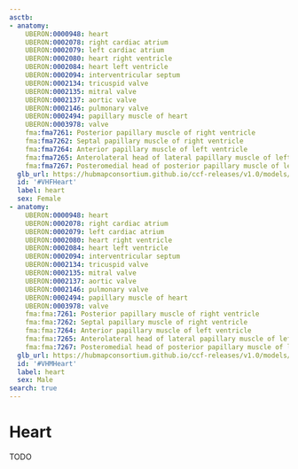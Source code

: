 ```yaml
---
asctb:
- anatomy:
    UBERON:0000948: heart
    UBERON:0002078: right cardiac atrium
    UBERON:0002079: left cardiac atrium
    UBERON:0002080: heart right ventricle
    UBERON:0002084: heart left ventricle
    UBERON:0002094: interventricular septum
    UBERON:0002134: tricuspid valve
    UBERON:0002135: mitral valve
    UBERON:0002137: aortic valve
    UBERON:0002146: pulmonary valve
    UBERON:0002494: papillary muscle of heart
    UBERON:0003978: valve
    fma:fma7261: Posterior papillary muscle of right ventricle
    fma:fma7262: Septal papillary muscle of right ventricle
    fma:fma7264: Anterior papillary muscle of left ventricle
    fma:fma7265: Anterolateral head of lateral papillary muscle of left ventricle
    fma:fma7267: Posteromedial head of posterior papillary muscle of left ventricle
  glb_url: https://hubmapconsortium.github.io/ccf-releases/v1.0/models/VH_F_Heart_v1.0
  id: '#VHFHeart'
  label: heart
  sex: Female
- anatomy:
    UBERON:0000948: heart
    UBERON:0002078: right cardiac atrium
    UBERON:0002079: left cardiac atrium
    UBERON:0002080: heart right ventricle
    UBERON:0002084: heart left ventricle
    UBERON:0002094: interventricular septum
    UBERON:0002134: tricuspid valve
    UBERON:0002135: mitral valve
    UBERON:0002137: aortic valve
    UBERON:0002146: pulmonary valve
    UBERON:0002494: papillary muscle of heart
    UBERON:0003978: valve
    fma:fma:7261: Posterior papillary muscle of right ventricle
    fma:fma:7262: Septal papillary muscle of right ventricle
    fma:fma:7264: Anterior papillary muscle of left ventricle
    fma:fma:7265: Anterolateral head of lateral papillary muscle of left ventricle
    fma:fma:7267: Posteromedial head of posterior papillary muscle of left ventricle
  glb_url: https://hubmapconsortium.github.io/ccf-releases/v1.0/models/VH_M_Heart.glb
  id: '#VHMHeart'
  label: heart
  sex: Male
search: true
---
```


# Heart

TODO